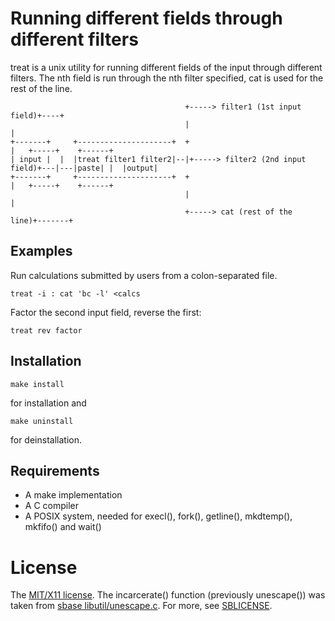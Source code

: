Running different fields through different filters
==================================================

treat is a unix utility for running different fields of the input
through different filters. The nth field is run through the nth filter
specified, cat is used for the rest of the line.

	                                       +-----> filter1 (1st input field)+----+
	                                       |                                     |
	+-------+     +---------------------+  +                                     |   +-----+    +------+
	| input |  |  |treat filter1 filter2|--|+-----> filter2 (2nd input field)+---|---|paste| |  |output|
	+-------+     +---------------------+  +                                     |   +-----+    +------+
	                                       |                                     |
	                                       +-----> cat (rest of the line)+-------+

Examples
---------

Run calculations submitted by users from a colon-separated file.

	treat -i : cat 'bc -l' <calcs

Factor the second input field, reverse the first:

	treat rev factor

Installation
-------------

	make install

for installation and

	make uninstall

for deinstallation.

Requirements
------------

* A make implementation
* A C compiler
* A POSIX system, needed for execl(), fork(), getline(), mkdtemp(), mkfifo() and wait()

License
=======

The [MIT/X11 license](./LICENSE). The incarcerate() function (previously
unescape()) was taken from
[sbase libutil/unescape.c](http://git.suckless.org/sbase/tree/libutil/unescape.c).
For more, see [SBLICENSE](./SBLICENSE).
